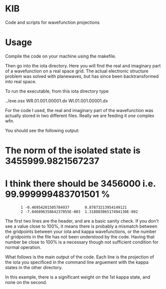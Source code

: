 KIB
===

Code and scripts for wavefunction projections

Usage
===

Compile the code on your machine using the makefile.

Then go into the iota directory. Here you will find the real and imaginary part of a wavefunction on a real space grid. The actual electronic structure problem was solved with planewaves, but has since been backtransformed into real space.

To run the executable, from this iota directory type

../exe.osx WR.01.001.00001.dx WI.01.001.00001.dx

For the code I used, the real and imaginary part of the wavefunction was actually stored in two different files. Really we are feeding it _one_ complex wfn.

You should see the following output:

 # The norm of the isolated state is   3455999.9821567237     
 # I think there should be     3456000 i.e.    99.999999483701501      %
           1 -0.46954201505784937       0.87873213954149121     
           2 -7.04689635864237055E-003  1.31880306517494130E-002

The first two lines are the header, and are a basic sanity check. If you don't see a value close to 100%, it means there is probably a mismatch between the gridpoints between your iota and kappa wavefunctions, or the number of gridpoints in the file has not been understood by the code. Having that number be close to 100% is a necessary though not sufficient condition for normal operation.

What follows is the main output of the code. Each line is the projection of the iota you specificed in the command line arguement with the kappa states in the other directory.

In this example, there is a significant weight on the 1st kappa state, and none on the second. 
